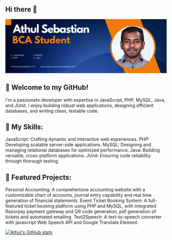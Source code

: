 ## Hi there 👋
![](https://github.com/athulsebastiant/athulsebastiant/blob/main/ghheader.png)

## 👋 Welcome to my GitHub!

I'm a passionate developer with expertise in JavaScript, PHP, MySQL, Java, and JUnit. I enjoy building robust web applications, designing efficient databases, and writing clean, testable code.

## 🔧 My Skills:
JavaScript: Crafting dynamic and interactive web experiences.
PHP: Developing scalable server-side applications.
MySQL: Designing and managing relational databases for optimized performance.
Java: Building versatile, cross-platform applications.
JUnit: Ensuring code reliability through thorough testing.

## 🚀 Featured Projects:
Personal Accounting: A comprehensive accounting website with a customizable chart of accounts, journal entry capability and real time generation of financial statements.
Event Ticket Booking System: A full-featured ticket booking platform using PHP and MySQL, with integrated Razorpay payment gateway and QR code generation, pdf generation of tickets and automated emailing.
Text2Speech: A text-to-speech converter with javascript Web Speech API and Google Translate Element.



[![Athul's GitHub stats](https://github-readme-stats.vercel.app/api?username=athulsebastiant)](https://github.com/athulsebastiant/github-readme-stats)

